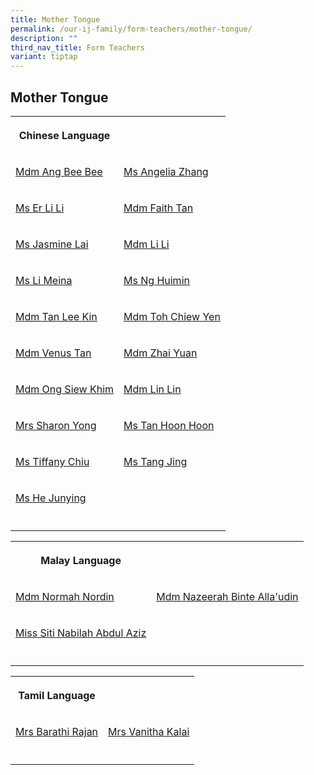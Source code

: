 ```yaml
---
title: Mother Tongue
permalink: /our-ij-family/form-teachers/mother-tongue/
description: ""
third_nav_title: Form Teachers
variant: tiptap
---
```

<h2>Mother Tongue</h2>
<table style="minWidth: 50px">
<colgroup>
<col>
<col>
</colgroup>
<tbody>
<tr>
<th rowspan="1" colspan="1">
<p><strong>Chinese Language</strong>
</p>
</th>
<th rowspan="1" colspan="1">
<p></p>
</th>
</tr>
<tr>
<td rowspan="1" colspan="1">
<p><a href="mailto:ang_bee_bee_a@moe.edu.sg" rel="noopener noreferrer nofollow" target="_blank">Mdm Ang Bee Bee</a>
</p>
</td>
<td rowspan="1" colspan="1">
<p><a href="mailto:angelia_zhang_yanchun@moe.edu.sg" rel="noopener noreferrer nofollow" target="_blank">Ms Angelia Zhang</a>
</p>
</td>
</tr>
<tr>
<td rowspan="1" colspan="1">
<p><a href="mailto:er_li_li@moe.edu.sg" rel="noopener noreferrer nofollow" target="_blank">Ms Er Li Li</a>
</p>
</td>
<td rowspan="1" colspan="1">
<p><a href="mailto:faith_tan_yi_chin@moe.edu.sg" rel="noopener noreferrer nofollow" target="_blank">Mdm Faith Tan</a>
</p>
</td>
</tr>
<tr>
<td rowspan="1" colspan="1">
<p><a href="mailto:jasmine_lai_ying_loo@moe.edu.sg" rel="noopener noreferrer nofollow" target="_blank">Ms Jasmine Lai</a>
</p>
</td>
<td rowspan="1" colspan="1">
<p><a href="mailto:li_li_a@moe.edu.sg" rel="noopener noreferrer nofollow" target="_blank">Mdm Li Li</a>
</p>
</td>
</tr>
<tr>
<td rowspan="1" colspan="1">
<p><a href="mailto:li_meina@moe.edu.sg" rel="noopener noreferrer nofollow" target="_blank">Ms Li Meina</a>
</p>
</td>
<td rowspan="1" colspan="1">
<p><a href="mailto:ng_huimin@moe.edu.sg" rel="noopener noreferrer nofollow" target="_blank">Ms Ng Huimin</a>
</p>
</td>
</tr>
<tr>
<td rowspan="1" colspan="1">
<p><a href="mailto:tan_lee_kin@moe.edu.sg" rel="noopener noreferrer nofollow" target="_blank">Mdm Tan Lee Kin</a>
</p>
</td>
<td rowspan="1" colspan="1">
<p><a href="mailto:toh_chiew_yen@moe.edu.sg" rel="noopener noreferrer nofollow" target="_blank">Mdm Toh Chiew Yen</a>
</p>
</td>
</tr>
<tr>
<td rowspan="1" colspan="1">
<p><a href="mailto:tan_wan_ing_venus@moe.edu.sg" rel="noopener noreferrer nofollow" target="_blank">Mdm Venus Tan</a>
</p>
</td>
<td rowspan="1" colspan="1">
<p><a href="mailto:zhai_yuan@moe.edu.sg" rel="noopener noreferrer nofollow" target="_blank">Mdm Zhai Yuan</a>
</p>
</td>
</tr>
<tr>
<td rowspan="1" colspan="1">
<p><a href="mailto:ong_siew_khimwang_xiuqin@moe.edu.sg" rel="noopener noreferrer nofollow" target="_blank">Mdm Ong Siew Khim</a>
</p>
</td>
<td rowspan="1" colspan="1">
<p><a href="mailto:lin_lin@moe.edu.sg" rel="noopener nofollow" target="_blank">Mdm Lin Lin</a>
</p>
</td>
</tr>
<tr>
<td rowspan="1" colspan="1">
<p><a href="mailto:yong_siew_yu_a@moe.edu.sg" rel="noopener nofollow" target="_blank">Mrs Sharon Yong</a>
</p>
</td>
<td rowspan="1" colspan="1">
<p><a href="mailto:tan_hoon_hoon@moe.edu.sg" rel="noopener nofollow" target="_blank">Ms Tan Hoon Hoon</a>
</p>
</td>
</tr>
<tr>
<td rowspan="1" colspan="1">
<p><a href="mailto:chiu_huay_yi@moe.edu.sg" rel="noopener nofollow" target="_blank">Ms Tiffany Chiu</a>
</p>
</td>
<td rowspan="1" colspan="1">
<p><a href="mailto:tang_jing@moe.edu.sg" rel="noopener nofollow" target="_blank">Ms Tang Jing</a>
</p>
</td>
</tr>
<tr>
<td rowspan="1" colspan="1">
<p><a href="mailto:he_junying@moe.edu.sg" rel="noopener nofollow" target="_blank">Ms He Junying</a>
</p>
</td>
<td rowspan="1" colspan="1">
<p></p>
</td>
</tr>
<tr>
<td rowspan="1" colspan="1">
<p></p>
</td>
<td rowspan="1" colspan="1">
<p></p>
</td>
</tr>
</tbody>
</table>
<p></p>
<table style="minWidth: 50px">
<colgroup>
<col>
<col>
</colgroup>
<tbody>
<tr>
<th rowspan="1" colspan="1">
<p><strong>Malay Language</strong>
</p>
</th>
<th rowspan="1" colspan="1">
<p></p>
</th>
</tr>
<tr>
<td rowspan="1" colspan="1">
<p><a href="mailto:normah_nordin@moe.edu.sg" rel="noopener noreferrer nofollow" target="_blank">Mdm Normah Nordin</a>
</p>
</td>
<td rowspan="1" colspan="1">
<p><a href="mailto:nazeerah_allaudin@moe.edu.sg" rel="noopener noreferrer nofollow" target="_blank">Mdm Nazeerah Binte Alla'udin</a>
</p>
</td>
</tr>
<tr>
<td rowspan="1" colspan="1">
<p><a href="mailto:siti_nabilah_abdul_aziz@moe.edu.sg" rel="noopener noreferrer nofollow" target="_blank">Miss Siti Nabilah Abdul Aziz</a>
</p>
</td>
<td rowspan="1" colspan="1">
<p></p>
</td>
</tr>
<tr>
<td rowspan="1" colspan="1">
<p></p>
</td>
<td rowspan="1" colspan="1">
<p></p>
</td>
</tr>
</tbody>
</table>
<p></p>
<table style="minWidth: 50px">
<colgroup>
<col>
<col>
</colgroup>
<tbody>
<tr>
<th rowspan="1" colspan="1">
<p><strong>Tamil Language</strong>
</p>
</th>
<th rowspan="1" colspan="1">
<p></p>
</th>
</tr>
<tr>
<td rowspan="1" colspan="1">
<p><a href="mailto:barathi_rajan@moe.edu.sg" rel="noopener noreferrer nofollow" target="_blank">Mrs Barathi Rajan</a>
</p>
</td>
<td rowspan="1" colspan="1">
<p><a href="mailto:vanitha_vasudevan@moe.edu.sg" rel="noopener noreferrer nofollow" target="_blank">Mrs Vanitha Kalai</a>
</p>
</td>
</tr>
<tr>
<td rowspan="1" colspan="1">
<p></p>
</td>
<td rowspan="1" colspan="1">
<p></p>
</td>
</tr>
</tbody>
</table>
<p></p>